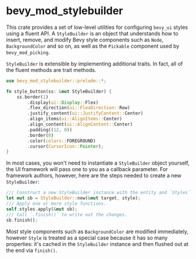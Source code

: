 # bevy_mod_stylebuilder

This crate provides a set of low-level utilities for configuring `bevy_ui` styles using a fluent
API. A `StyleBuilder` is an object that understands how to insert, remove, and modify Bevy style
components such as `Node`, `BackgroundColor` and so on, as well as the `Pickable` component used
by `bevy_mod_picking`.

`StyleBuilder` is extensible by implementing additional traits. In fact, all of the fluent methods
are trait methods.

```rust
use bevy_mod_stylebuilder::prelude::*;

fn style_button(ss: &mut StyleBuilder) {
    ss.border(1)
        .display(ui::Display::Flex)
        .flex_direction(ui::FlexDirection::Row)
        .justify_content(ui::JustifyContent::Center)
        .align_items(ui::AlignItems::Center)
        .align_content(ui::AlignContent::Center)
        .padding((12, 0))
        .border(0)
        .color(colors::FOREGROUND)
        .cursor(CursorIcon::Pointer);
}
```

In most cases, you won't need to instantiate a `StyleBuilder` object yourself, the UI framework
will pass one to you as a callback parameter. For framework authors, however, here are the steps
needed to create a new `StyleBuilder`:

```rust
/// Construct a new StyleBuilder instance with the entity and `Styles` component.
let mut sb = StyleBuilder::new(&mut target, style);
/// Apply one or more style functions.
self.styles.apply(&mut sb);
/// Call `.finish()` to write out the changes.
sb.finish();
```

Most style components such as `BackgroundColor` are modified immediately, however `Style` is
treated as a special case because it has so many properties: it's cached in the `StyleBuilder`
instance and then flushed out at the end via `finish()`.
